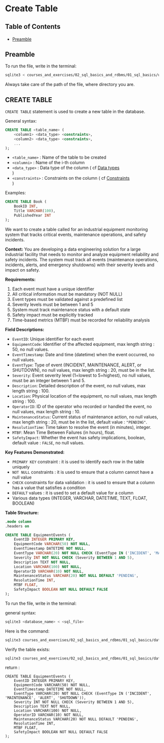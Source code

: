 <h1>Create Table</h1>

<h2>Table of Contents</h2>
<div class="alert alert-block alert-info" style="margin-top: 20px">
  <ul>
    <li><a href="#preamble">Preamble</a></li>
  </ul>
</div>


<h2 id="preamble">Preamble</h2>

To run the file, write in the terminal:

```bash
sqlite3 < courses_and_exercises/02_sql_basics_and_rdbms/01_sql_basics/utils/008_create_table.sql
```

Always take care of the path of the file, where directory you are.

<h2 id="create_table">CREATE TABLE</h2>

`CREATE TABLE` statement is used to create a new table in the database.

General syntax:

```sql
CREATE TABLE <table_name> (
    <column1> <data_type> <constraints>,
    <column2> <data_type> <constraints>,
    ...
);
```

- `<table_name>` : Name of the table to be created
- `<columni>` : Name of the i-th column
- `<data_type>` : Data type of the column ( cf <a href="../00_rdbms/004_data_types.md">Data types</a><br>)
- `<constraints>` : Constraints on the column ( cf <a href="../00_rdbms/005_constraints.md">Constraints</a><br>)

Examples:

```sql
CREATE TABLE Book (
    BookID INT,
    Title VARCHAR(100),
    PublishedYear INT
);
```

We want to create a table called for an industrial equipment monitoring system that tracks critical events, maintenance operations, and safety incidents.

**Context:**
You are developing a data engineering solution for a large industrial facility that needs to monitor and analyze equipment reliability and safety incidents. The system must track all events (maintenance operations, incidents, alerts, and emergency shutdowns) with their severity levels and impact on safety.

**Requirements:**
1. Each event must have a unique identifier
2. All critical information must be mandatory (NOT NULL)
3. Event types must be validated against a predefined list
4. Severity levels must be between 1 and 5
5. System must track maintenance status with a default state
6. Safety impact must be explicitly tracked
7. Time-based metrics (MTBF) must be recorded for reliability analysis

**Field Descriptions:**

- `EventID`: Unique identifier for each event
- `EquipmentCode`: Identifier of the affected equipment, max length string : 50, no null values.
- `EventTimestamp`: Date and time (datetime) when the event occurred, no null values.
- `EventType`: Type of event (INCIDENT, MAINTENANCE, ALERT, or SHUTDOWN), no null values, max length string : 20, must be in the list.
- `Severity`: Event severity level (1=lowest to 5=highest), no null values, must be an integer between 1 and 5.
- `Description`: Detailed description of the event, no null values, max length string : 100.
- `Location`: Physical location of the equipment, no null values, max length string : 100.
- `OperatorID`: ID of the operator who recorded or handled the event, no null values, max length string : 10.
- `MaintenanceStatus`: Current status of maintenance action, no null values, max length string : 20, must be in the list, default value : `"PENDING"`.
- `ResolutionTime`: Time taken to resolve the event (in minutes), integer.
- `MTBF`: Mean Time Between Failures (in hours), float.
- `SafetyImpact`: Whether the event has safety implications, boolean, default value : `FALSE`, no null values.

**Key Features Demonstrated:**

- `PRIMARY KEY` constraint : it is used to identify each row in the table uniquely 
- `NOT NULL` constraints : it is used to ensure that a column cannot have a null value
- `CHECK` constraints for data validation : it is used to ensure that a column has a value that satisfies a condition
- `DEFAULT` values : it is used to set a default value for a column
- Various data types (INTEGER, VARCHAR, DATETIME, TEXT, FLOAT, BOOLEAN)

**Table Structure:**
```sql
.mode column 
.headers on

CREATE TABLE EquipmentEvents (
    EventID INTEGER PRIMARY KEY,
    EquipmentCode VARCHAR(50) NOT NULL,
    EventTimestamp DATETIME NOT NULL,
    EventType VARCHAR(20) NOT NULL CHECK (EventType IN ('INCIDENT', 'MAINTENANCE', 'ALERT', 'SHUTDOWN')),
    Severity INT NOT NULL CHECK (Severity BETWEEN 1 AND 5),
    Description TEXT NOT NULL,
    Location VARCHAR(100) NOT NULL,
    OperatorID VARCHAR(10) NOT NULL,
    MaintenanceStatus VARCHAR(20) NOT NULL DEFAULT 'PENDING',
    ResolutionTime INT,
    MTBF FLOAT,
    SafetyImpact BOOLEAN NOT NULL DEFAULT FALSE
);
```

To run the file, write in the terminal:

general syntax:
```bash
sqlite3 <database_name> < <sql_file>
```

Here is the command:

```bash
sqlite3 courses_and_exercises/02_sql_basics_and_rdbms/01_sql_basics/datasets/db/lib_004_industrial_safety.db < courses_and_exercises/02_sql_basics_and_rdbms/01_sql_basics/utils/008_create_table.sql
```

Verify the table exists:
```bash
sqlite3 courses_and_exercises/02_sql_basics_and_rdbms/01_sql_basics/datasets/db/lib_003.db ".schema EquipmentEvents"
```

return :

```
CREATE TABLE EquipmentEvents (
    EventID INTEGER PRIMARY KEY,
    EquipmentCode VARCHAR(50) NOT NULL,
    EventTimestamp DATETIME NOT NULL,
    EventType VARCHAR(20) NOT NULL CHECK (EventType IN ('INCIDENT', 'MAINTENANCE', 'ALERT', 'SHUTDOWN')),
    Severity INT NOT NULL CHECK (Severity BETWEEN 1 AND 5),
    Description TEXT NOT NULL,
    Location VARCHAR(100) NOT NULL,
    OperatorID VARCHAR(10) NOT NULL,
    MaintenanceStatus VARCHAR(20) NOT NULL DEFAULT 'PENDING',
    ResolutionTime INT,
    MTBF FLOAT,
    SafetyImpact BOOLEAN NOT NULL DEFAULT FALSE
);
```



